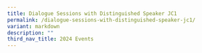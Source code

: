 ```yaml
---
title: Dialogue Sessions with Distinguished Speaker JC1
permalink: /dialogue-sessions-with-distinguished-speaker-jc1/
variant: markdown
description: ""
third_nav_title: 2024 Events
---
```

